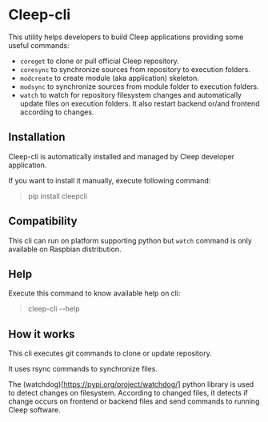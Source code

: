 # Cleep-cli

This utility helps developers to build Cleep applications providing some useful commands:
* `coreget` to clone or pull official Cleep repository.
* `coresync` to synchronize sources from repository to execution folders.
* `modcreate` to create module (aka application) skeleton.
* `modsync` to synchronize sources from module folder to execution folders.
* `watch` to watch for repository filesystem changes and automatically update files on execution folders. It also restart backend or/and frontend according to changes.

## Installation
Cleep-cli is automatically installed and managed by Cleep developer application.

If you want to install it manually, execute following command:
> pip install cleepcli

## Compatibility
This cli can run on platform supporting python but `watch` command is only available on Raspbian distribution.

## Help
Execute this command to know available help on cli:
> cleep-cli --help

## How it works
This cli executes git commands to clone or update repository.

It uses rsync commands to synchronize files.

The (watchdog)[https://pypi.org/project/watchdog/] python library is used to detect changes on filesystem. According to changed files, it detects if change occurs on frontend or backend files and send commands to running Cleep software.

